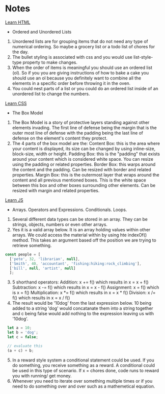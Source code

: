 # Notes

[Learn HTML](https://developer.mozilla.org/en-US/docs/Web/HTML)

- Ordered and Unordered Lists

1. Unordered lists are for grouping items that do not need any type of numerical ordering. So maybe a grocery list or a todo list of chores for the day.
2. The bullet styling is associated with css and you would use list-style-type property to make changes.
3. When the order of items is meaningful you should use an ordered list (ol). So if you you are giving instructions of how to bake a cake you should use an ol because you definitely want to combine all the elements in a specific order before throwing it in the oven.
4. You could nest parts of a list or you could do an ordered list inside of an unordered list to change the numbers.

[Learn CSS](https://developer.mozilla.org/en-US/docs/Learn/CSS)

- The Box Model

1. The Box Model is a story of protective layers standing against other elements invading. The first line of defense being the margin that is the outer most line of defense with the padding being the last line of defense on the element's content they protect.
2. The 4 parts of the box model are the:
  Content Box: this is the area where your content is displayed, its size can be changed by using inline-size, block-size, width or height.
  Padding Box: this is the "padding" that exists around your content which is considered white space. You can resize using the padding or related properties.
  Border Box: this warps around the content and the padding. Can be resized with border and related properties.
  Margin Box: this is the outermost layer that wraps around the content and all previous mentioned boxes. This is the white space between this box and other boxes surrounding other elements. Can be resized with margin and related properties.

[Learn JS](https://developer.mozilla.org/en-US/docs/Learn/JavaScript)

- Arrays. Operators and Expressions. Conditionals. Loops.

1. Several different data types can be stored in an array.  They can be strings, objects, numbers or even other arrays.
2. Yes it is a valid array below. It is an array holding values within other arrays. We could access the material within by using hte indexOf() method. This takes an argument based off the position we are trying to retrieve something.

``` javascript
const people = [
  ['pete', 32, 'librarian', null], 
  ['Smith', 40, 'accountant', 'fishing:hiking:rock_climbing'], 
  ['bill', null, 'artist', null]
  ]; 
```

3. 5 shorthand operators:
  Addition: x += f() which results in x = x + f()
  Subtraction: x -= f() which results in x = x - f()
  Assignment: x = f() which is x = f()
  Multiplication: x *= f() which results in x = x * f()
  Division: x /= f() which results in x = x / f()
4. The result would be '10dog' from the last expression below.  10 being added to a string 'dog' would concatanate them into a string together and c being false would add nothing to the expression leaving us with '10dog'.

``` javascript
 let a = 10;
 let b = 'dog';
 let c = false;

 // evaluate this
 (a + c) + b;
```

5. In a reward style system a conditional statement could be used.  If you do something, you receive something as a reward.  A conditional could be used in this type of scenario. If x = chores done, code runs to reward you with running/ get money.
6. Whenever you need to iterate over something multiple times or if you need to do something over and over such as a mathemetical equation.
